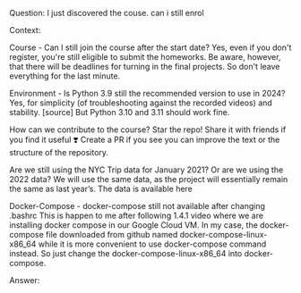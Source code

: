 
Question: I just discovered the couse. can i still enrol

Context:

Course - Can I still join the course after the start date?
Yes, even if you don't register, you're still eligible to submit the homeworks.
Be aware, however, that there will be deadlines for turning in the final projects. So don't leave everything for the last minute.

Environment - Is Python 3.9 still the recommended version to use in 2024?
Yes, for simplicity (of troubleshooting against the recorded videos) and stability. [source]
But Python 3.10 and 3.11 should work fine.

How can we contribute to the course?
Star the repo! Share it with friends if you find it useful ❣️
Create a PR if you see you can improve the text or the structure of the repository.

Are we still using the NYC Trip data for January 2021? Or are we using the 2022 data?
We will use the same data, as the project will essentially remain the same as last year’s. The data is available here

Docker-Compose - docker-compose still not available after changing .bashrc
This is happen to me after following 1.4.1 video where we are installing docker compose in our Google Cloud VM. In my case, the docker-compose file downloaded from github named docker-compose-linux-x86_64 while it is more convenient to use docker-compose command instead. So just change the docker-compose-linux-x86_64 into docker-compose.

Answer:
